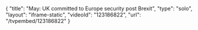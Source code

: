 {
    "title": "May: UK committed to Europe security post Brexit",
    "type": "solo",
    "layout": "iframe-static",
    "videoId": "123186822",
    "url": "\/tvpembed\/123186822"
}